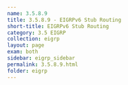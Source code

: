 ```yaml
---
name: 3.5.8.9
title: 3.5.8.9 - EIGRPv6 Stub Routing
short-title: EIGRPv6 Stub Routing
category: 3.5 EIGRP
collection: eigrp
layout: page
exam: both
sidebar: eigrp_sidebar
permalink: 3.5.8.9.html
folder: eigrp
---
```

